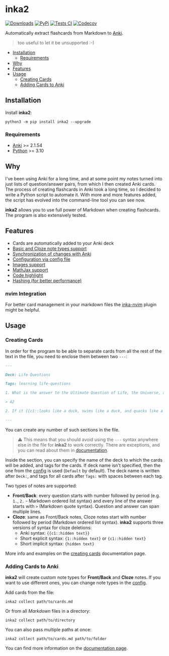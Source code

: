 # inka2

[![Downloads](https://static.pepy.tech/badge/inka2)](https://pepy.tech/project/inka2)
[![PyPi](https://img.shields.io/pypi/v/inka2)](https://pypi.org/project/inka2)
[![Tests CI](https://img.shields.io/github/actions/workflow/status/sysid/inka2/test.yml?branch=main)](https://github.com/sysid/inka2/actions/workflows/test.yml)
[![Codecov](https://codecov.io/gh/sysid/inka2/branch/main/graph/badge.svg?token=8IL9MN4FK5)](https://codecov.io/gh/sysid/inka2)

Automatically extract flashcards from Markdown to [Anki](https://apps.ankiweb.net/).
> too useful to let it be unsupported :-)

- [Installation](#installation)
    - [Requirements](#requirements)
- [Why](#why)
- [Features](#features)
- [Usage](#usage)
    - [Creating Cards](#creating-cards)
    - [Adding Cards to Anki](#adding-cards-to-anki)

## Installation

Install **inka2**:

```shell
python3 -m pip install inka2 --upgrade
```

### Requirements

- [Anki](https://apps.ankiweb.net/) >= 2.1.54
- [Python](https://www.python.org/) >= 3.10

## Why

I've been using Anki for a long time, and at some point my notes turned into just lists of question/answer pairs, from
which I then created Anki cards. The process of creating flashcards in Anki took a long time, so I decided to write a
Python script to automate it. With more and more features added, the script has evolved into the command-line tool you
can see now.

**inka2** allows you to use full power of Markdown when creating flashcards. The program is also extensively tested.

## Features

- Cards are automatically added to your Anki deck
- [Basic and Cloze note types support](https://github.com/sysid/inka2/wiki/Creating-cards#frontback-notes)
- [Synchronization of changes with Anki](https://github.com/sysid/inka2/wiki/Synchronization-with-Anki)
- [Configuration via config file](https://github.com/sysid/inka2/wiki/Config)
- [Images support](https://github.com/sysid/inka2/wiki/Creating-cards#images)
- [MathJax support](https://github.com/sysid/inka2/wiki/Mathjax)
- [Code highlight](https://github.com/sysid/inka2/wiki/Code-highlight)
- [Hashing (for better performance)](https://github.com/sysid/inka2/wiki/Hashing)

### nvim Integration

For better card management in your markdown files the
[inka-nvim](https://github.com/sysid/inka-nvim) plugin might be helpful.

## Usage

### Creating Cards

In order for the program to be able to separate cards from all the rest of the text in the file, you need to enclose
them between two `---`:

```markdown
---

Deck: Life Questions

Tags: learning life-questions

1. What is the answer to the Ultimate Question of Life, the Universe, and Everything?

> 42

2. If it {{c1::looks like a duck, swims like a duck, and quacks like a duck}}, then it is a {{c2::duck}}.

---
```

You can create any number of such sections in the file.

> :warning: This means that you should avoid using the `---` syntax anywhere else in the file for **inka2** to work correctly.
> There are exceptions, and you can read about them in [documentation](https://github.com/sysid/inka2/wiki/Creating-cards#i-want-to-use-----for-other-purposes).

Inside the section, you can specify the name of the deck to which the cards will be added, and tags for the cards. If
deck name isn't specified, then the one from the [config](https://github.com/sysid/inka2/wiki/Config) is
used (`Default` by default). The deck name is written after `Deck:`, and tags for all cards after `Tags:` with spaces
between each tag.

Two types of notes are supported:

- **Front/Back**: every question starts with number followed by period (e.g. `1.`, `2.` - Markdown ordered list syntax)
  and every line of the answer starts with `>` (Markdown quote syntax). Question and answer can span multiple lines.
- **Cloze**: same as Front/Back notes, Cloze notes start with number followed by period (Markdown ordered list syntax).
  **inka2** supports three versions of syntax for cloze deletions:
    - Anki syntax: `{{c1::hidden text}}`
    - Short explicit syntax: `{1::hidden text}` or `{c1::hidden text}`
    - Short implicit syntax: `{hidden text}`

More info and examples on the [creating cards](https://github.com/sysid/inka2/wiki/Creating-cards) documentation
page.

### Adding Cards to Anki

**inka2** will create custom note types for **Front/Back** and **Cloze** notes. If you want to use different ones, you
can change note types in the [config](https://github.com/sysid/inka2/wiki/Config).

Add cards from the file:

```commandline
inka2 collect path/to/cards.md
```

Or from all *Markdown* files in a directory:

```commandline
inka2 collect path/to/directory
```

You can also pass multiple paths at once:

```commandline
inka2 collect path/to/cards.md path/to/folder
```

You can find more information on the [documentation page](https://github.com/sysid/inka2/wiki/Adding-cards-to-Anki).
